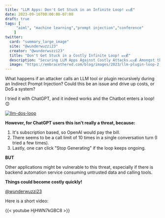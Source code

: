 ```yaml
---
title: "LLM Apps: Don't Get Stuck in an Infinite Loop! 💵💰"
date: 2023-09-16T00:00:00-07:00
draft: true
tags: [
     "aiml", "machine learning","prompt injection","conference"
    ]
twitter:
  card: "summary_large_image"
  site: "@wunderwuzzi23"
  creator: "@wunderwuzzi23"
  title: "Don't Get Stuck in a Costly Infinite Loop! 💵💰"
  description: "Securing LLM Apps Against Costly Attacks.💵💰 Amongst threats to consider are LLM apps and tools that might get stuck in an infinite loop."
  image: "https://embracethered.com/blog/images/2023/llm-plugin-loop-2.png"
---
```


What happens if an attacker calls an LLM tool or plugin recursively during an Indirect Prompt Injection? Could this be an issue and drive up costs, or DoS a system?

I tried it with ChatGPT, and it indeed works and the Chatbot enters a loop! 😊

[![llm-dos-loop](/blog/images/2023/llm-plugin-loop-2.png)](/blog/images/2023/llm-plugin-loop-2.png)

**However, for ChatGPT users this isn't really a threat, because:**
1. It's subscription based, so OpenAI would pay the bill.
2. There seems to be a call limit of 10 times in a single conversation turn (I tried a few times).
3. Lastly, one can click "Stop Generating" if the loop keeps ongoing.
 
**BUT**

Other applications might be vulnerable to this threat, especially if there is backend automation service consuming untrusted data and calling tools.

**Things could become costly quickly!**

[@wunderwuzzi23](https://twitter.com/wunderwuzzi23)

Here is a short video:


{{< youtube HjHWN7kGBC8 >}}
